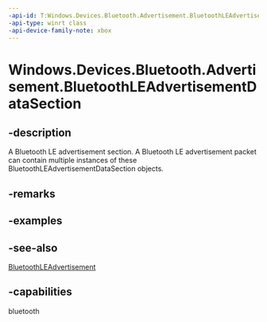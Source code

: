 ```yaml
---
-api-id: T:Windows.Devices.Bluetooth.Advertisement.BluetoothLEAdvertisementDataSection
-api-type: winrt class
-api-device-family-note: xbox
---
```


<!-- Class syntax.
public class BluetoothLEAdvertisementDataSection : Windows.Devices.Bluetooth.Advertisement.IBluetoothLEAdvertisementDataSection
-->

# Windows.Devices.Bluetooth.Advertisement.BluetoothLEAdvertisementDataSection

## -description
A Bluetooth LE advertisement section. A Bluetooth LE advertisement packet can contain multiple instances of these BluetoothLEAdvertisementDataSection objects.

## -remarks

## -examples

## -see-also
[BluetoothLEAdvertisement](bluetoothleadvertisement.md)
## -capabilities
bluetooth
